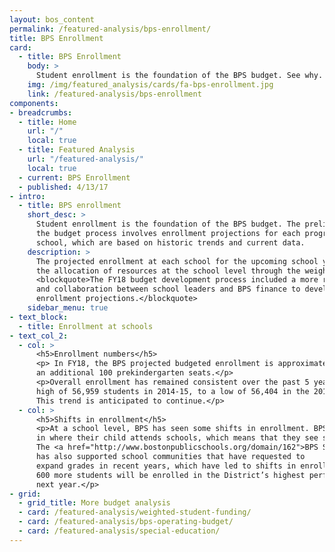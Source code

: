 ```yaml
---
layout: bos_content
permalink: /featured-analysis/bps-enrollment/
title: BPS Enrollment
card:
  - title: BPS Enrollment
    body: >
      Student enrollment is the foundation of the BPS budget. See why.
    img: /img/featured_analysis/cards/fa-bps-enrollment.jpg
    link: /featured-analysis/bps-enrollment
components:
- breadcrumbs:
  - title: Home
    url: "/"
    local: true
  - title: Featured Analysis
    url: "/featured-analysis/"
    local: true
  - current: BPS Enrollment
  - published: 4/13/17
- intro:
  - title: BPS enrollment
    short_desc: >
      Student enrollment is the foundation of the BPS budget. The preliminary stage of 
      the budget process involves enrollment projections for each program, grade, and 
      school, which are based on historic trends and current data. 
    description: >
      The projected enrollment at each school for the upcoming school year determines 
      the allocation of resources at the school level through the weighted student funding formula. 
      <blockquote>The FY18 budget development process included a more rigorous use of data 
      and collaboration between school leaders and BPS finance to develop accurate 
      enrollment projections.</blockquote>
    sidebar_menu: true    
- text_block:
  - title: Enrollment at schools
- text_col_2:
  - col: >
      <h5>Enrollment numbers</h5>
      <p> In FY18, the BPS projected budgeted enrollment is approximately 57,200, including 
      an additional 100 prekindergarten seats.</p>
      <p>Overall enrollment has remained consistent over the past 5 years, ranging from a 
      high of 56,959 students in 2014-15, to a low of 56,404 in the 2016-2017 school year. 
      This trend is anticipated to continue.</p>
  - col: >
      <h5>Shifts in enrollment</h5>
      <p>At a school level, BPS has seen some shifts in enrollment. BPS gives parents a voice 
      in where their child attends schools, which means that they see shifts from year to year. 
      The <a href="http://www.bostonpublicschools.org/domain/162">BPS School Committee</a> 
      has also supported school communities that have requested to 
      expand grades in recent years, which have led to shifts in enrollment. It is projected that 
      600 more students will be enrolled in the District’s highest performing schools 
      next year.</p>
- grid:
  - grid_title: More budget analysis
  - card: /featured-analysis/weighted-student-funding/
  - card: /featured-analysis/bps-operating-budget/
  - card: /featured-analysis/special-education/
---
```


